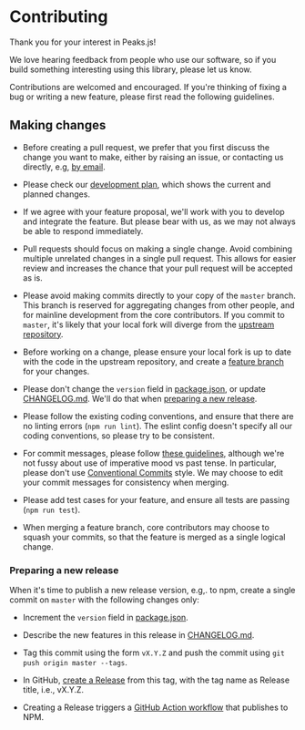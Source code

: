 # Contributing

Thank you for your interest in Peaks.js!

We love hearing feedback from people who use our software, so if you build something interesting using this library, please let us know.

Contributions are welcomed and encouraged. If you're thinking of fixing a bug or writing a new feature, please first read the following guidelines.

## Making changes

* Before creating a pull request, we prefer that you first discuss the change you want to make, either by raising an issue, or contacting us directly, e.g, [by email](mailto:irfs@bbc.co.uk).

* Please check our [development plan](https://github.com/bbc/peaks.js/projects/1), which shows the current and planned changes.

* If we agree with your feature proposal, we'll work with you to develop and integrate the feature. But please bear with us, as we may not always be able to respond immediately.

* Pull requests should focus on making a single change. Avoid combining multiple unrelated changes in a single pull request. This allows for easier review and increases the chance that your pull request will be accepted as is.

* Please avoid making commits directly to your copy of the `master` branch. This branch is reserved for aggregating changes from other people, and for mainline development from the core contributors. If you commit to `master`, it's likely that your local fork will diverge from the [upstream repository](https://github.com/bbc/peaks.js).

* Before working on a change, please ensure your local fork is up to date with the code in the upstream repository, and create a [feature branch](https://www.atlassian.com/git/tutorials/comparing-workflows/feature-branch-workflow) for your changes.

* Please don't change the `version` field in [package.json](https://github.com/bbc/peaks.js/blob/master/package.json), or update [CHANGELOG.md](https://github.com/bbc/peaks.js/blob/master/CHANGELOG.md). We'll do that when [preparing a new release](#preparing-a-new-release).

* Please follow the existing coding conventions, and ensure that there are no linting errors (`npm run lint`). The eslint config doesn't specify all our coding conventions, so please try to be consistent.

* For commit messages, please follow [these guidelines](https://chris.beams.io/posts/git-commit/), although we're not fussy about use of imperative mood vs past tense. In particular, please don't use [Conventional Commits](https://www.conventionalcommits.org/) style. We may choose to edit your commit messages for consistency when merging.

* Please add test cases for your feature, and ensure all tests are passing (`npm run test`).

* When merging a feature branch, core contributors may choose to squash your commits, so that the feature is merged as a single logical change.

### Preparing a new release

When it's time to publish a new release version, e.g,. to npm, create a single commit on `master` with the following changes only:

* Increment the `version` field in [package.json](https://github.com/bbc/peaks.js/blob/master/package.json).

* Describe the new features in this release in [CHANGELOG.md](https://github.com/bbc/peaks.js/blob/master/CHANGELOG.md).

* Tag this commit using the form `vX.Y.Z` and push the commit using `git push origin master --tags`.

* In GitHub, [create a Release](https://github.com/bbc/peaks.js/releases/new) from this tag, with the tag name as Release title, i.e., vX.Y.Z.

* Creating a Release triggers a [GitHub Action workflow](https://github.com/bbc/peaks.js/blob/master/.github/workflows/npm-publish.yml) that publishes to NPM.
